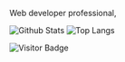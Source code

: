 Web developer professional, 

![Github Stats](https://github-readme-stats.vercel.app/api?username=RodrigoCalvo&count_private=true&show_icons=true&include_all_commits=true&theme=dark)
![Top Langs](https://github-readme-stats.vercel.app/api/top-langs/?username=RodrigoCalvo&hide=TeX&layout=compact)

![Visitor Badge](https://visitor-badge.laobi.icu/badge?page_id=RodrigoCalvo.RodrigoCalvo)
